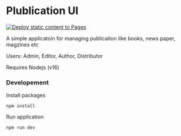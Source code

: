 # Plublication UI
[![Deploy static content to Pages](https://github.com/SomeshThakur/plublication-ui/actions/workflows/static.yml/badge.svg)](https://github.com/SomeshThakur/plublication-ui/actions/workflows/static.yml)

A simple applicatoin for managing publicaiton like books, news paper, magzines etc

Users: Admin, Editor, Author, Distributor

Requires Nodejs (v16)
### Developement

Install packages
```
npm install
```

Run application

```
npm run dev
```
